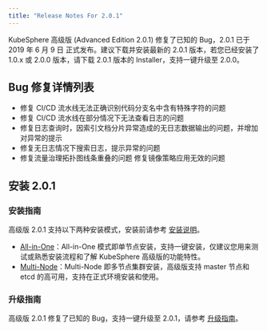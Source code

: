 ```yaml
---
title: "Release Notes For 2.0.1"
---
```


KubeSphere 高级版 (Advanced Edition 2.0.1) 修复了已知的 Bug，2.0.1 已于 2019 年 6 月 9 日 正式发布。建议下载并安装最新的 2.0.1 版本，若您已经安装了 1.0.x 或 2.0.0 版本，请下载 2.0.1 版本的 Installer，支持一键升级至 2.0.0。

## Bug 修复详情列表

- 修复 CI/CD 流水线无法正确识别代码分支名中含有特殊字符的问题
- 修复 CI/CD 流水线在部分情况下无法查看日志的问题
- 修复日志查询时，因索引文档分片异常造成的无日志数据输出的问题，并增加对异常的提示
- 修复无日志情况下搜索日志，提示异常的问题
- 修复流量治理拓扑图线条重叠的问题 修复镜像策略应用无效的问题


## 安装 2.0.1

### 安装指南

高级版 2.0.1 支持以下两种安装模式，安装前请参考 [安装说明](../../installation/intro)。

- [All-in-One](../../installation/all-in-one)：All-in-One 模式即单节点安装，支持一键安装，仅建议您用来测试或熟悉安装流程和了解 KubeSphere 高级版的功能特性。
- [Multi-Node](../../installation/multi-node)：Multi-Node 即多节点集群安装，高级版支持 master 节点和 etcd 的高可用，支持在正式环境安装和使用。

### 升级指南

高级版 2.0.1 修复了已知的 Bug，支持一键升级至 2.0.1，请参考 [升级指南](../../installation/upgrade)。